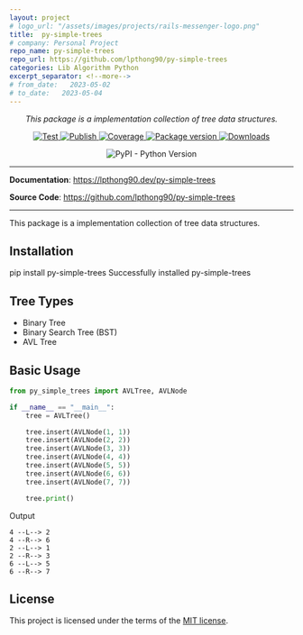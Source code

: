 ```yaml
---
layout: project
# logo_url: "/assets/images/projects/rails-messenger-logo.png"
title:  py-simple-trees
# company: Personal Project
repo_name: py-simple-trees
repo_url: https://github.com/lpthong90/py-simple-trees
categories: Lib Algorithm Python
excerpt_separator: <!--more-->
# from_date:   2023-05-02
# to_date:   2023-05-04
---
```


<p align="center">
    <em>This package is a implementation collection of tree data structures.</em>
</p>

<p align="center">
    <a href="https://github.com/lpthong90/py-simple-trees/actions?query=workflow%3ATest" target="_blank">
        <img src="https://github.com/lpthong90/py-simple-trees/workflows/Test/badge.svg" alt="Test">
    </a>
    <a href="https://github.com/lpthong90/py-simple-trees/actions?query=workflow%3APublish" target="_blank">
        <img src="https://github.com/lpthong90/py-simple-trees/workflows/Publish/badge.svg" alt="Publish">
    </a>
    <a href="https://coverage-badge.samuelcolvin.workers.dev/redirect/lpthong90/py-simple-trees" target="_blank">
        <img src="https://coverage-badge.samuelcolvin.workers.dev/lpthong90/py-simple-trees.svg" alt="Coverage">
    </a>
    <a href="https://pypi.org/project/py-simple-trees" target="_blank">
        <img src="https://img.shields.io/pypi/v/py-simple-trees?color=%2334D058&label=pypi%20package" alt="Package version">
    </a>
    <a href="https://pypi.org/project/py-simple-trees" target="_blank">
        <img alt="Downloads" src="https://img.shields.io/pypi/dm/py-simple-trees?color=%2334D058" />
    </a>
</p>
<p align="center">
    <img alt="PyPI - Python Version" src="https://img.shields.io/pypi/pyversions/py-simple-trees">
</p>

<!--more-->

---

**Documentation**: <a href="https://lpthong90.dev/py-simple-trees" target="_blank">https://lpthong90.dev/py-simple-trees</a>

**Source  Code**: <a href="https://github.com/lpthong90/py-simple-trees" target="_blank">https://github.com/lpthong90/py-simple-trees</a>

---

This package is a implementation collection of tree data structures.

## Installation
<div id="termynal" class="termy" data-termynal>
    <span data-ty="input">pip install py-simple-trees</span>
    <span data-ty="progress"></span>
    <span data-ty>Successfully installed py-simple-trees</span>
</div>

## Tree Types
- Binary Tree
- Binary Search Tree (BST)
- AVL Tree

## Basic Usage

``` python
from py_simple_trees import AVLTree, AVLNode

if __name__ == "__main__":
    tree = AVLTree()

    tree.insert(AVLNode(1, 1))
    tree.insert(AVLNode(2, 2))
    tree.insert(AVLNode(3, 3))
    tree.insert(AVLNode(4, 4))
    tree.insert(AVLNode(5, 5))
    tree.insert(AVLNode(6, 6))
    tree.insert(AVLNode(7, 7))

    tree.print()
```

Output
```
4 --L--> 2
4 --R--> 6
2 --L--> 1
2 --R--> 3
6 --L--> 5
6 --R--> 7
```






## License

This project is licensed under the terms of the [MIT license](https://github.com/lpthong90/py-simple-trees/blob/main/LICENSE).